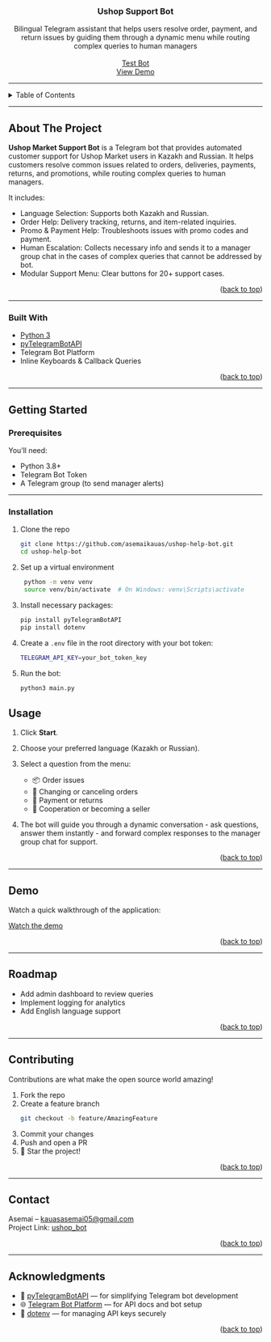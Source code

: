 <a id="readme-top"></a>

<div align="center">
  <h3 align="center">Ushop Support Bot</h3>
  <p align="center">
    Bilingual Telegram assistant that helps users resolve order, payment, and return issues by guiding them through a dynamic menu while routing complex queries to human managers
    <br />
    <br />
    <a href="https://t.me/ushop_help_bot">Test Bot</a>
    <br />
    <a href="https://youtu.be/5MQqVLDl57s">View Demo</a>
  </p>
</div>

---

<details>
  <summary>Table of Contents</summary>
  <ol>
    <li><a href="#about-the-project">About The Project</a>
      <ul>
        <li><a href="#built-with">Built With</a></li>
      </ul>
    </li>
    <li><a href="#getting-started">Getting Started</a>
      <ul>
        <li><a href="#prerequisites">Prerequisites</a></li>
        <li><a href="#installation">Installation</a></li>
      </ul>
    </li>
    <li><a href="#usage">Usage</a></li>
    <li><a href="#demo">View Demo</a></li>
    <li><a href="#roadmap">Roadmap</a></li>
    <li><a href="#contributing">Contributing</a></li>
    <li><a href="#contact">Contact</a></li>
    <li><a href="#acknowledgments">Acknowledgments</a></li>
  </ol>
</details>

---

## About The Project


**Ushop Market Support Bot** is a Telegram bot that provides automated customer support for Ushop Market users in Kazakh and Russian. It helps customers resolve common issues related to orders, deliveries, payments, returns, and promotions, while routing complex queries to human managers.

It includes: 
- Language Selection: Supports both Kazakh and Russian.
- Order Help: Delivery tracking, returns, and item-related inquiries.
- Promo & Payment Help: Troubleshoots issues with promo codes and payment.
- Human Escalation: Collects necessary info and sends it to a manager group chat in the cases of complex queries that cannot be addressed by bot.
- Modular Support Menu: Clear buttons for 20+ support cases.

<p align="right">(<a href="#readme-top">back to top</a>)</p>

---


### Built With

* [Python 3](https://www.python.org/)
* [pyTelegramBotAPI](https://pypi.org/project/pyTelegramBotAPI/)
* Telegram Bot Platform
* Inline Keyboards & Callback Queries

<p align="right">(<a href="#readme-top">back to top</a>)</p>

---

## Getting Started

### Prerequisites

You’ll need:
- Python 3.8+
- Telegram Bot Token
- A Telegram group (to send manager alerts)

---
### Installation

1. Clone the repo
   
   ```bash
   git clone https://github.com/asemaikauas/ushop-help-bot.git
   cd ushop-help-bot
   ```

2. Set up a virtual environment

   ```bash
    python -m venv venv
    source venv/bin/activate  # On Windows: venv\Scripts\activate
   ```

3. Install necessary packages:
    ```bash
    pip install pyTelegramBotAPI
    pip install dotenv 
    ```
4. Create a `.env` file in the root directory with your bot token:
   
   ```bash
   TELEGRAM_API_KEY=your_bot_token_key
   ```

5. Run the bot:
   
   ```bash
   python3 main.py 
   ```


## Usage

1. Click **Start**.
2. Choose your preferred language (Kazakh or Russian).
3. Select a question from the menu:
   - 📦 Order issues
   - 🔧 Changing or canceling orders
   - 💸 Payment or returns
   - 🤝 Cooperation or becoming a seller

4. The bot will guide you through a dynamic conversation - ask questions, answer them instantly - and forward complex responses to the manager group chat for support.


<p align="right">(<a href="#readme-top">back to top</a>)</p>

---

## Demo

Watch a quick walkthrough of the application:

[Watch the demo](https://youtu.be/5MQqVLDl57s)

<p align="right">(<a href="#readme-top">back to top</a>)</p>


---

## Roadmap

 - Add admin dashboard to review queries
 - Implement logging for analytics
 - Add English language support

<p align="right">(<a href="#readme-top">back to top</a>)</p>

---

## Contributing

Contributions are what make the open source world amazing!  

1. Fork the repo  
2. Create a feature branch  
   ```bash
   git checkout -b feature/AmazingFeature
   ```
3. Commit your changes  
4. Push and open a PR  
5. 🌟 Star the project!

<p align="right">(<a href="#readme-top">back to top</a>)</p>

---

## Contact

Asemai – kauasasemai05@gmail.com  
Project Link: [ushop_bot](https://github.com/asemaikauas/debatelink)

<p align="right">(<a href="#readme-top">back to top</a>)</p>

---

## Acknowledgments

- 🤖 [pyTelegramBotAPI](https://github.com/eternnoir/pyTelegramBotAPI) — for simplifying Telegram bot development
- 🌐 [Telegram Bot Platform](https://core.telegram.org/bots) — for API docs and bot setup
- 🧰 [dotenv](https://pypi.org/project/python-dotenv/) — for managing API keys securely



<p align="right">(<a href="#readme-top">back to top</a>)</p>
